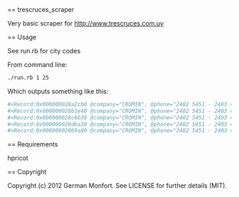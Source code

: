 == trescruces_scraper

Very basic scraper for http://www.trescruces.com.uy

== Usage

See run.rb for city codes

From command line:

```bash
./run.rb 1 25
```

Which outputs something like this:

```ruby
#<Record:0x000000028a2cb0 @company="CROMIN", @phone="2402 5451 - 2403 4657", @depart_time="06:00", @frequency="Diario.", @road="rutas 6-7-108-12", @travel_distance="140", @travel_duration="02:25">
#<Record:0x000000028b1e40 @company="CROMIN", @phone="2402 5451 - 2403 4657", @depart_time="10:30", @frequency="Diario.", @road="rutas 6-7-108-12", @travel_distance="140", @travel_duration="02:25">
#<Record:0x000000028c6b38 @company="CROMIN", @phone="2402 5451 - 2403 4657", @depart_time="12:30", @frequency="Diario.", @road="rutas 6-7-108-12", @travel_distance="140", @travel_duration="02:25">
#<Record:0x000000028dba38 @company="CROMIN", @phone="2402 5451 - 2403 4657", @depart_time="15:30", @frequency="Diario.", @road="rutas 6-7-108-12", @travel_distance="140", @travel_duration="02:25">
#<Record:0x00000002069a80 @company="CROMIN", @phone="2402 5451 - 2403 4657", @depart_time="18:15", @frequency="Diario.", @road="rutas 6-7-108-12", @travel_distance="140", @travel_duration="02:25">
```

== Requirements

hpricot

== Copyright

Copyright (c) 2012 German Monfort. See LICENSE for further details (MIT).

